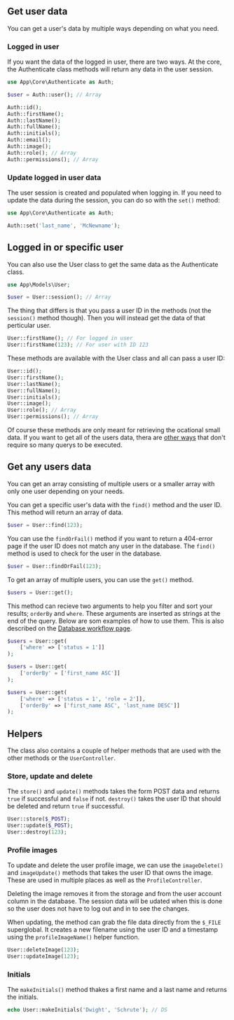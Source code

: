 ## Get user data

You can get a user's data by multiple ways depending on what you need.

### Logged in user

If you want the data of the logged in user, there are two ways. At the core, the Authenticate class methods will return any data in the user session.

```php title="Example"
use App\Core\Authenticate as Auth;

$user = Auth::user(); // Array
```

```php
Auth::id();
Auth::firstName();
Auth::lastName();
Auth::fullName();
Auth::initials();
Auth::email();
Auth::image();
Auth::role(); // Array
Auth::permissions(); // Array
```

### Update logged in user data

The user session is created and populated when logging in. If you need to update the data during the session, you can do so with the `set()` method:

```php
use App\Core\Authenticate as Auth;

Auth::set('last_name', 'McNewname');
```

## Logged in or specific user

You can also use the User class to get the same data as the Authenticate class. 

```php title="Example"
use App\Models\User;

$user = User::session(); // Array
```

The thing that differs is that you pass a user ID in the methods (not the `session()` method though). Then you will instead get the data of that perticular user. 

```php
User::firstName(); // For logged in user
User::firstName(123); // For user with ID 123
```

These methods are available with the User class and all can pass a user ID:

```php
User::id();
User::firstName();
User::lastName();
User::fullName();
User::initials();
User::image();
User::role(); // Array
User::permissions(); // Array
```

Of course these methods are only meant for retrieving the ocational small data. If you want to get all of the users data, thera are [other ways](#get-any-users-data) that don't require so many querys to be executed.

## Get any users data

You can get an array consisting of multiple users or a smaller array with only one user depending on your needs.

You can get a specific user's data with the `find()` method and the user ID. This method will return an array of data.

```php
$user = User::find(123);
```

You can use the `findOrFail()` method if you want to return a 404-error page if the user ID does not match any user in the database. The `find()` method is used to check for the user in the database.

```php
$user = User::findOrFail(123);
```

To get an array of multiple users, you can use the `get()` method. 

```php
$users = User::get();
```

This method can recieve two arguments to help you filter and sort your results; `orderBy` and `where`. These arguments are inserted as strings at the end of the query. Below are som examples of how to use them. This is also described on the [Database workflow page](../database.md#database-methods).

```php
$users = User::get(
	['where' => ['status = 1']]
);

$users = User::get(
	['orderBy' = ['first_name ASC']]
);

$users = User::get(
	['where' => ['status = 1', 'role = 2']],
	['orderBy' => ['first_name ASC', 'last_name DESC']]
);
```

## Helpers

The class also contains a couple of helper methods that are used with the other methods or the `UserController`.

### Store, update and delete

The `store()` and `update()` methods takes the form POST data and returns `true` if successful and `false` if not. `destroy()` takes the user ID that should be deleted and return `true` if successful.

```php
User::store($_POST);
User::update($_POST);
User::destroy(123);
```

### Profile images

To update and delete the user profile image, we can use the `imageDelete()` and `imageUpdate()` methods that takes the user ID that owns the image. These are used in multiple places as well as the `ProfileController`.

Deleting the image removes it from the storage and from the user account column in the database. The session data will be udated when this is done so the user does not have to log out and in to see the changes.

When updating, the method can grab the file data directly from the `$_FILE` superglobal. It creates a new filename using the user ID and a timestamp using the `profileImageName()` helper function.

```php
User::deleteImage(123);
User::updateImage(123);
```

### Initials

The `makeInitials()` method thakes a first name and a last name and returns the initials.

```php
echo User::makeInitials('Dwight', 'Schrute'); // DS
```

